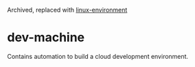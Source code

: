 Archived, replaced with [linux-environment](https://github.com/charlieegan3/linux-environment)

# dev-machine

Contains automation to build a cloud development environment.
